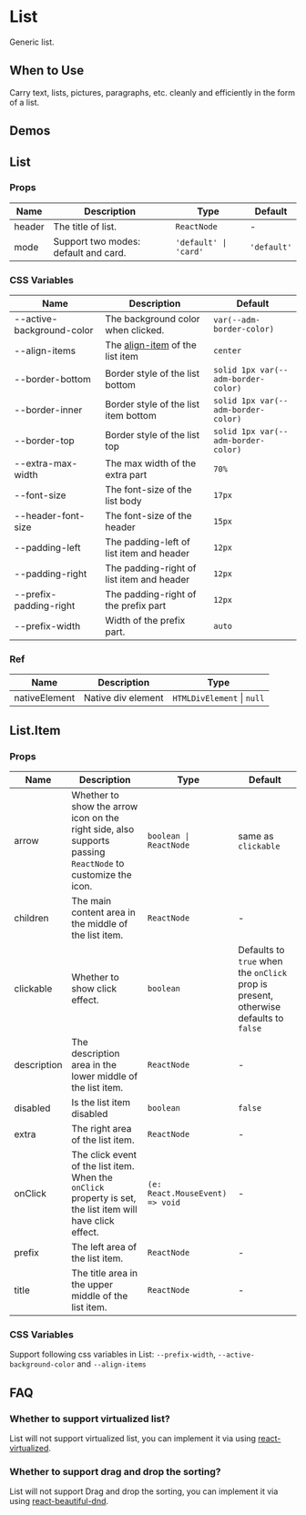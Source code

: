 # List

Generic list.

## When to Use

Carry text, lists, pictures, paragraphs, etc. cleanly and efficiently in the form of a list.

## Demos

<code src="./demos/demo1.tsx"></code>

<code src="./demos/demo2.tsx"></code>

## List

### Props

| Name   | Description                          | Type                  | Default     |
| ------ | ------------------------------------ | --------------------- | ----------- |
| header | The title of list.                   | `ReactNode`           | -           |
| mode   | Support two modes: default and card. | `'default' \| 'card'` | `'default'` |

### CSS Variables

| Name | Description | Default |
| --- | --- | --- |
| --active-background-color | The background color when clicked. | `var(--adm-border-color)` |
| --align-items | The [align-item](https://developer.mozilla.org/en-US/docs/Web/CSS/align-items) of the list item | `center` |
| --border-bottom | Border style of the list bottom | `solid 1px var(--adm-border-color)` |
| --border-inner | Border style of the list item bottom | `solid 1px var(--adm-border-color)` |
| --border-top | Border style of the list top | `solid 1px var(--adm-border-color)` |
| --extra-max-width | The max width of the extra part | `70%` |
| --font-size | The font-size of the list body | `17px` |
| --header-font-size | The font-size of the header | `15px` |
| --padding-left | The padding-left of list item and header | `12px` |
| --padding-right | The padding-right of list item and header | `12px` |
| --prefix-padding-right | The padding-right of the prefix part | `12px` |
| --prefix-width | Width of the prefix part. | `auto` |

### Ref

| Name          | Description        | Type                       |
| ------------- | ------------------ | -------------------------- |
| nativeElement | Native div element | `HTMLDivElement` \| `null` |

## List.Item

### Props

| Name | Description | Type | Default |
| --- | --- | --- | --- |
| arrow | Whether to show the arrow icon on the right side, also supports passing `ReactNode` to customize the icon. | `boolean \| ReactNode` | same as `clickable` |
| children | The main content area in the middle of the list item. | `ReactNode` | - |
| clickable | Whether to show click effect. | `boolean` | Defaults to `true` when the `onClick` prop is present, otherwise defaults to `false` |
| description | The description area in the lower middle of the list item. | `ReactNode` | - |
| disabled | Is the list item disabled | `boolean` | `false` |
| extra | The right area of the list item. | `ReactNode` | - |
| onClick | The click event of the list item. When the `onClick` property is set, the list item will have click effect. | `(e: React.MouseEvent) => void` | - |
| prefix | The left area of the list item. | `ReactNode` | - |
| title | The title area in the upper middle of the list item. | `ReactNode` | - |

### CSS Variables

Support following css variables in List: `--prefix-width`, `--active-background-color` and `--align-items`

## FAQ

### Whether to support virtualized list?

List will not support virtualized list, you can implement it via using [react-virtualized](https://github.com/bvaughn/react-virtualized).

### Whether to support drag and drop the sorting?

List will not support Drag and drop the sorting, you can implement it via using [react-beautiful-dnd](https://github.com/atlassian/react-beautiful-dnd).
